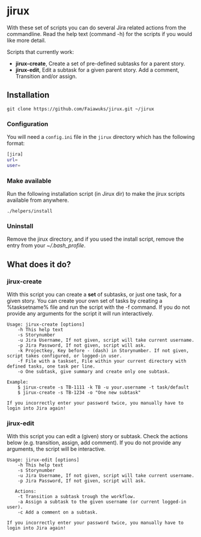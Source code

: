 jirux
=====
With these set of scripts you can do several Jira related actions from the commandline. 
Read the help text (command -h) for the scripts if you would like more detail.

Scripts that currently work: 
* **jirux-create**, Create a set of pre-defined subtasks for a parent story.
* **jirux-edit**, Edit a subtask for a given parent story. Add a comment, Transition and/or assign.

Installation
------------
`git clone https://github.com/Faiawuks/jirux.git ~/jirux`

### Configuration
You will need a `config.ini` file in the `jirux` directory which has the following format:

```bash
[jira]
url=
user=
```

### Make available
Run the following installation script (in Jirux dir) to make the jirux scripts available from anywhere.

`./helpers/install`

### Uninstall
Remove the jirux directory, and if you used the install script, remove the entry from your _~/.bash_profile_. 

What does it do?
----------------
### jirux-create

With this script you can create a **set** of subtasks, or just one task, for a given story.
You can create your own set of tasks by creating a %tasksetname% file and run the script with the -f command.
If you do not provide any arguments for the script it will run interactively.

```
Usage: jirux-create [options]
    -h This help text
    -s Storynumber
    -u Jira Username, If not given, script will take current username.
    -p Jira Password, If not given, script will ask.
    -k Projectkey, Key before - (dash) in Storynumber. If not given, script takes configured, or logged-in user.
    -f File with a taskset, File within your current directory with defined tasks, one task per line.
    -o One subtask, give summary and create only one subtask.

Example:
    $ jirux-create -s TB-1111 -k TB -u your.username -t task/default
    $ jirux-create -s TB-1234 -o "One new subtask"

If you incorrectly enter your password twice, you manually have to login into Jira again!
```

### jirux-edit

With this script you can edit a (given) story or subtask. Check the actions below (e.g. transition, assign, add comment).
If you do not provide any arguments, the script will be interactive.

```
Usage: jirux-edit [options]
    -h This help text
    -s Storynumber
    -u Jira Username, If not given, script will take current username.
    -p Jira Password, If not given, script will ask.

   Actions:
    -t Transition a subtask trough the workflow.
    -a Assign a subtask to the given username (or current logged-in user).
    -c Add a comment on a subtask.
    
If you incorrectly enter your password twice, you manually have to login into Jira again!
```
